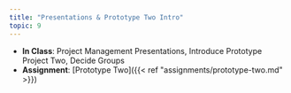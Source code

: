 ```yaml
---
title: "Presentations & Prototype Two Intro"
topic: 9
---
```

- **In Class**: Project Management Presentations, Introduce Prototype Project Two, Decide Groups
- **Assignment**: [Prototype Two]({{< ref "assignments/prototype-two.md" >}})
